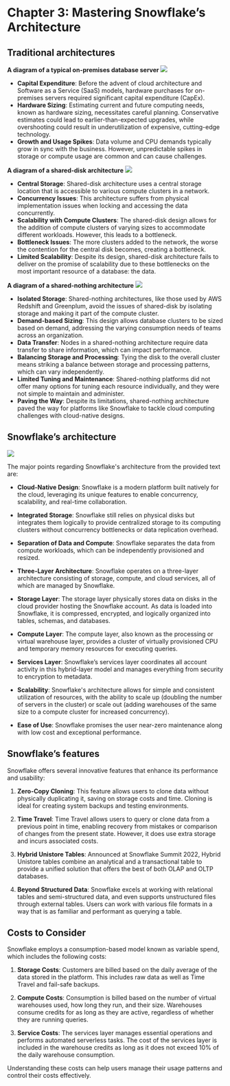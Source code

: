 # Chapter 3: Mastering Snowflake’s Architecture

## Traditional architectures

**A diagram of a typical on-premises database server**
![](resources/on_premises_database_server.png)

- **Capital Expenditure**: Before the advent of cloud architecture and Software as a Service (SaaS) models, hardware purchases for on-premises servers required significant capital expenditure (CapEx).
- **Hardware Sizing**: Estimating current and future computing needs, known as hardware sizing, necessitates careful planning. Conservative estimates could lead to earlier-than-expected upgrades, while overshooting could result in underutilization of expensive, cutting-edge technology.
- **Growth and Usage Spikes**: Data volume and CPU demands typically grow in sync with the business. However, unpredictable spikes in storage or compute usage are common and can cause challenges.

**A diagram of a shared-disk architecture**
![](resources/shared_disk_architecture.png)

- **Central Storage**: Shared-disk architecture uses a central storage location that is accessible to various compute clusters in a network.
- **Concurrency Issues**: This architecture suffers from physical implementation issues when locking and accessing the data concurrently.
- **Scalability with Compute Clusters**: The shared-disk design allows for the addition of compute clusters of varying sizes to accommodate different workloads. However, this leads to a bottleneck.
- **Bottleneck Issues**: The more clusters added to the network, the worse the contention for the central disk becomes, creating a bottleneck.
- **Limited Scalability**: Despite its design, shared-disk architecture fails to deliver on the promise of scalability due to these bottlenecks on the most important resource of a database: the data.

**A diagram of a shared-nothing architecture**
![](resources/shared_nothing_architecture.png)

- **Isolated Storage**: Shared-nothing architectures, like those used by AWS Redshift and Greenplum, avoid the issues of shared-disk by isolating storage and making it part of the compute cluster.
- **Demand-based Sizing**: This design allows database clusters to be sized based on demand, addressing the varying consumption needs of teams across an organization.
- **Data Transfer**: Nodes in a shared-nothing architecture require data transfer to share information, which can impact performance.
- **Balancing Storage and Processing**: Tying the disk to the overall cluster means striking a balance between storage and processing patterns, which can vary independently.
- **Limited Tuning and Maintenance**: Shared-nothing platforms did not offer many options for tuning each resource individually, and they were not simple to maintain and administer.
- **Paving the Way**: Despite its limitations, shared-nothing architecture paved the way for platforms like Snowflake to tackle cloud computing challenges with cloud-native designs.

## Snowflake’s architecture

![](resources/ch03_snowflake_architecture.png)

The major points regarding Snowflake's architecture from the provided text are:

- **Cloud-Native Design**: Snowflake is a modern platform built natively for the cloud, leveraging its unique features to enable concurrency, scalability, and real-time collaboration.

- **Integrated Storage**: Snowflake still relies on physical disks but integrates them logically to provide centralized storage to its computing clusters without concurrency bottlenecks or data replication overhead.

- **Separation of Data and Compute**: Snowflake separates the data from compute workloads, which can be independently provisioned and resized.

- **Three-Layer Architecture**: Snowflake operates on a three-layer architecture consisting of storage, compute, and cloud services, all of which are managed by Snowflake.

- **Storage Layer**: The storage layer physically stores data on disks in the cloud provider hosting the Snowflake account. As data is loaded into Snowflake, it is compressed, encrypted, and logically organized into tables, schemas, and databases.

- **Compute Layer**: The compute layer, also known as the processing or virtual warehouse layer, provides a cluster of virtually provisioned CPU and temporary memory resources for executing queries.

- **Services Layer**: Snowflake’s services layer coordinates all account activity in this hybrid-layer model and manages everything from security to encryption to metadata.

- **Scalability**: Snowflake's architecture allows for simple and consistent utilization of resources, with the ability to scale up (doubling the number of servers in the cluster) or scale out (adding warehouses of the same size to a compute cluster for increased concurrency).

- **Ease of Use**: Snowflake promises the user near-zero maintenance along with low cost and exceptional performance.

## Snowflake’s features

Snowflake offers several innovative features that enhance its performance and usability:

1. **Zero-Copy Cloning**: This feature allows users to clone data without physically duplicating it, saving on storage costs and time. Cloning is ideal for creating system backups and testing environments.

2. **Time Travel**: Time Travel allows users to query or clone data from a previous point in time, enabling recovery from mistakes or comparison of changes from the present state. However, it does use extra storage and incurs associated costs.

3. **Hybrid Unistore Tables**: Announced at Snowflake Summit 2022, Hybrid Unistore tables combine an analytical and a transactional table to provide a unified solution that offers the best of both OLAP and OLTP databases.

4. **Beyond Structured Data**: Snowflake excels at working with relational tables and semi-structured data, and even supports unstructured files through external tables. Users can work with various file formats in a way that is as familiar and performant as querying a table.

## Costs to Consider

Snowflake employs a consumption-based model known as variable spend, which includes the following costs:

1. **Storage Costs**: Customers are billed based on the daily average of the data stored in the platform. This includes raw data as well as Time Travel and fail-safe backups.

2. **Compute Costs**: Consumption is billed based on the number of virtual warehouses used, how long they run, and their size. Warehouses consume credits for as long as they are active, regardless of whether they are running queries.

3. **Service Costs**: The services layer manages essential operations and performs automated serverless tasks. The cost of the services layer is included in the warehouse credits as long as it does not exceed 10% of the daily warehouse consumption.

Understanding these costs can help users manage their usage patterns and control their costs effectively.
